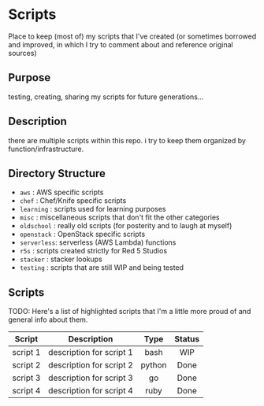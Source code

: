 # Scripts

Place to keep (most of) my scripts that I've created (or sometimes borrowed and
improved, in which I try to comment about and reference original sources)

## Purpose

testing, creating, sharing my scripts for future generations...

## Description

there are multiple scripts within this repo.
i try to keep them organized by function/infrastructure.

## Directory Structure

 - `aws`       : AWS specific scripts
 - `chef`      : Chef/Knife specific scripts
 - `learning`  : scripts used for learning purposes
 - `misc`      : miscellaneous scripts that don't fit the other categories
 - `oldschool` : really old scripts (for posterity and to laugh at myself)
 - `openstack` : OpenStack specific scripts
 - `serverless`: serverless (AWS Lambda) functions
 - `r5s`       : scripts created strictly for Red 5 Studios
 - `stacker`   : stacker lookups
 - `testing`   : scripts that are still WIP and being tested

## Scripts

TODO: Here's a list of highlighted scripts that I'm a little more proud of and
general info about them.

| Script | Description | Type | Status |
|---------|-------------|:----:|:------:|
| script 1 | description for script 1 | bash | WIP |
| script 2 | description for script 2 | python | Done |
| script 3 | description for script 3 | go | Done |
| script 4 | description for script 4 | ruby | Done |

